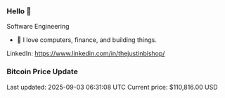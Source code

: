 ### Hello 🤙  

Software Engineering

- 🔭 I love computers, finance, and building things.
  
LinkedIn: https://www.linkedin.com/in/thejustinbishop/  

























































































































































































































































































































































































































































































































































































































































































































































































































































































































































































































































### Bitcoin Price Update
Last updated: 2025-09-03 06:31:08 UTC
Current price: $110,816.00 USD
